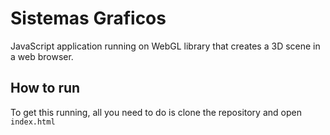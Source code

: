 # Sistemas Graficos

JavaScript application running on WebGL library that creates a 3D scene in a web browser.
 
## How to run

To get this running, all you need to do is clone the repository and open `index.html`
